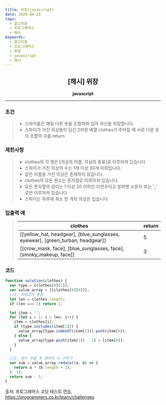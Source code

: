 ```yaml
---
title: 위장(javascript)
date: 2020-04-23
tags:
  - 알고리즘
  - 프로그래머스
  - 해시
keywords:
  - 알고리즘
  - 프로그래머스
  - 위장
  - javascript
  - 해시
---
```


## <center>[해시] 위장</center>

**<center>javascript</center>**

---

### 조건

> - 스파이들은 매일 다른 옷을 조합하여 입어 자신을 위장합니다.
> - 스파이가 가진 의상들이 담긴 2차원 배열 clothes가 주어질 때 서로 다른 옷의 조합의 수를 return

### 제한사항

> - clothes의 각 행은 [의상의 이름, 의상의 종류]로 이루어져 있습니다.
> - 스파이가 가진 의상의 수는 1개 이상 30개 이하입니다.
> - 같은 이름을 가진 의상은 존재하지 않습니다.
> - clothes의 모든 원소는 문자열로 이루어져 있습니다.
> - 모든 문자열의 길이는 1 이상 20 이하인 자연수이고 알파벳 소문자 또는 '\_' 로만 이루어져 있습니다.
> - 스파이는 하루에 최소 한 개의 의상은 입습니다.

### 입출력 예

> | clothes                                                                        | return |
> | ------------------------------------------------------------------------------ | ------ |
> | [[yellow_hat, headgear], [blue_sunglasses, eyewear], [green_turban, headgear]] | 5      |
> | [[crow_mask, face], [blue_sunglasses, face], [smoky_makeup, face]]             | 3      |

### 코드

```javascript
function solution(clothes) {
  var type = [clothes[0][1]];
  var value_array = [[clothes[0][0]]];
  //1. 카테고리 분류
  let len = clothes.length;
  if (len === 1) return 1;

  let item = '';
  for (let i = 1; i < len; i++) {
    item = clothes[i];
    if (type.includes(item[1])) {
      value_array[type.indexOf(item[1])].push(item[0]);
    } else {
      value_array[type.push(item[1]) - 1] = [item[0]];
    }
  }

  //2. 갯수 추출 후 경우의 수 구하기
  var sum = value_array.reduce((a, b) => {
    return a * (b.length + 1);
  }, 1);
  return sum - 1;
}
```

출처: 프로그래머스 코딩 테스트 연습, https://programmers.co.kr/learn/challenges
